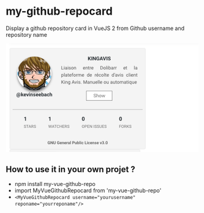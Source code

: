 # my-github-repocard

Display a github repository card in VueJS 2 from Github username and repository name

![alt text](demo.png)

## How to use it in your own projet ?
* npm install my-vue-github-repo
* import MyVueGithubRepocard from 'my-vue-github-repo'
* ```<MyVueGithubRepocard username="yourusername" reponame="yourreponame"/>```
